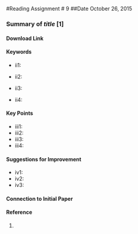 #Reading Assignment # 9
##Date October 26, 2015 
### Summary of *title* [1] 

#### Download Link

#### Keywords
* ii1: 

* ii2: 

* ii3: 

* ii4: 

#### Key Points
* iii1:
* iii2: 
* iii3:
* iii4:

#### Suggestions for Improvement 
* iv1: 
* iv2: 
* iv3:

#### Connection to Initial Paper

#### Reference
1. 
